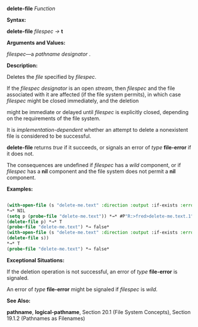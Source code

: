**delete-file** *Function* 



**Syntax:** 



**delete-file** *filespec →* **t** 



**Arguments and Values:** 



*filespec*—a *pathname designator* . 



**Description:** 



Deletes the *file* specified by *filespec*. 



If the *filespec designator* is an open *stream*, then *filespec* and the file associated with it are affected (if the file system permits), in which case *filespec* might be closed immediately, and the deletion 







 



 



might be immediate or delayed until *filespec* is explicitly closed, depending on the requirements of the file system. 



It is *implementation-dependent* whether an attempt to delete a nonexistent file is considered to be successful. 



**delete-file** returns *true* if it succeeds, or signals an error of *type* **file-error** if it does not. 



The consequences are undefined if *filespec* has a *wild* component, or if *filespec* has a **nil** component and the file system does not permit a **nil** component. 



**Examples:**
```lisp
 
(with-open-file (s "delete-me.text" :direction :output :if-exists :error)) 
*→* NIL 
(setq p (probe-file "delete-me.text")) *→* #P"R:>fred>delete-me.text.1" 
(delete-file p) *→* T 
(probe-file "delete-me.text") *→ false* 
(with-open-file (s "delete-me.text" :direction :output :if-exists :error) 
(delete-file s)) 
*→* T 
(probe-file "delete-me.text") *→ false* 

```
**Exceptional Situations:** 



If the deletion operation is not successful, an error of *type* **file-error** is signaled. 



An error of *type* **file-error** might be signaled if *filespec* is *wild*. 



**See Also:** 



**pathname**, **logical-pathname**, Section 20.1 (File System Concepts), Section 19.1.2 (Pathnames as Filenames) 



